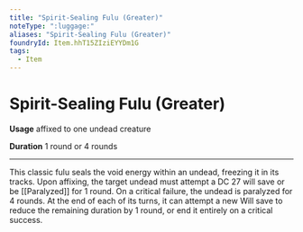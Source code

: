 ```yaml
---
title: "Spirit-Sealing Fulu (Greater)"
noteType: ":luggage:"
aliases: "Spirit-Sealing Fulu (Greater)"
foundryId: Item.hhT15ZIziEYYDm1G
tags:
  - Item
---
```


# Spirit-Sealing Fulu (Greater)

**Usage** affixed to one undead creature

**Duration** 1 round or 4 rounds

* * *

This classic fulu seals the void energy within an undead, freezing it in its tracks. Upon affixing, the target undead must attempt a DC 27 will save or be [[Paralyzed]] for 1 round. On a critical failure, the undead is paralyzed for 4 rounds. At the end of each of its turns, it can attempt a new Will save to reduce the remaining duration by 1 round, or end it entirely on a critical success.
